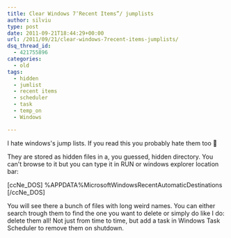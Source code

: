 ```yaml
---
title: Clear Windows 7″Recent Items”/ jumplists
author: silviu
type: post
date: 2011-09-21T18:44:29+00:00
url: /2011/09/21/clear-windows-7recent-items-jumplists/
dsq_thread_id:
  - 421755896
categories:
  - old
tags:
  - hidden
  - jumlist
  - recent items
  - scheduler
  - task
  - temp_on
  - Windows

---
```

I hate windows's jump lists. If you read this you probably hate them too 🙂

They are stored as hidden files in a, you guessed, hidden directory. You can't browse to it but you can type it in RUN or windows explorer location bar:

[ccNe_DOS]
%APPDATA%MicrosoftWindowsRecentAutomaticDestinations
[/ccNe_DOS]

You will see there a bunch of files with long weird names. You can either search trough them to find the one you want to delete or simply do like I do: delete them all! Not just from time to time, but add a task in Windows Task Scheduler to remove them on shutdown.

 